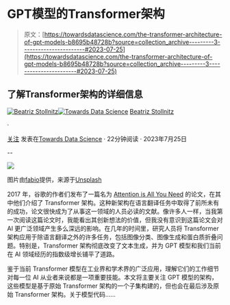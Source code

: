 # GPT模型的Transformer架构

> 原文：[https://towardsdatascience.com/the-transformer-architecture-of-gpt-models-b8695b48728b?source=collection_archive---------3-----------------------#2023-07-25](https://towardsdatascience.com/the-transformer-architecture-of-gpt-models-b8695b48728b?source=collection_archive---------3-----------------------#2023-07-25)

## 了解Transformer架构的详细信息

[](https://medium.com/@bea_684?source=post_page-----b8695b48728b--------------------------------)[![Beatriz Stollnitz](../Images/63a2a7daeca6d93e26b3ac0556c42aa1.png)](https://medium.com/@bea_684?source=post_page-----b8695b48728b--------------------------------)[](https://towardsdatascience.com/?source=post_page-----b8695b48728b--------------------------------)[![Towards Data Science](../Images/a6ff2676ffcc0c7aad8aaf1d79379785.png)](https://towardsdatascience.com/?source=post_page-----b8695b48728b--------------------------------) [Beatriz Stollnitz](https://medium.com/@bea_684?source=post_page-----b8695b48728b--------------------------------)

·

[关注](https://medium.com/m/signin?actionUrl=https%3A%2F%2Fmedium.com%2F_%2Fsubscribe%2Fuser%2F1c8863892480&operation=register&redirect=https%3A%2F%2Ftowardsdatascience.com%2Fthe-transformer-architecture-of-gpt-models-b8695b48728b&user=Beatriz+Stollnitz&userId=1c8863892480&source=post_page-1c8863892480----b8695b48728b---------------------post_header-----------) 发表在[Towards Data Science](https://towardsdatascience.com/?source=post_page-----b8695b48728b--------------------------------) · 22分钟阅读 · 2023年7月25日[](https://medium.com/m/signin?actionUrl=https%3A%2F%2Fmedium.com%2F_%2Fvote%2Ftowards-data-science%2Fb8695b48728b&operation=register&redirect=https%3A%2F%2Ftowardsdatascience.com%2Fthe-transformer-architecture-of-gpt-models-b8695b48728b&user=Beatriz+Stollnitz&userId=1c8863892480&source=-----b8695b48728b---------------------clap_footer-----------)

--

[](https://medium.com/m/signin?actionUrl=https%3A%2F%2Fmedium.com%2F_%2Fbookmark%2Fp%2Fb8695b48728b&operation=register&redirect=https%3A%2F%2Ftowardsdatascience.com%2Fthe-transformer-architecture-of-gpt-models-b8695b48728b&source=-----b8695b48728b---------------------bookmark_footer-----------)![](../Images/b27fc545e177f9112abf27cfac0ceebb.png)

图片由[fabio](https://unsplash.com/@fabioha?utm_source=medium&utm_medium=referral)提供，来源于[Unsplash](https://unsplash.com/?utm_source=medium&utm_medium=referral)

2017 年，谷歌的作者们发布了一篇名为 [Attention is All You Need](https://arxiv.org/abs/1706.03762) 的论文，在其中他们介绍了 Transformer 架构。这种新架构在语言翻译任务中取得了前所未有的成功，论文很快成为了从事这一领域的人员必读的文献。像许多人一样，当我第一次阅读这篇论文时，我能看出其创新想法的价值，但我没有意识到这篇论文会对 AI 更广泛领域产生多么深远的影响。在几年的时间里，研究人员将 Transformer 架构应用于除语言翻译之外的许多任务，包括图像分类、图像生成和蛋白质折叠问题。特别是，Transformer 架构彻底改变了文本生成，并为 GPT 模型和我们当前在 AI 领域经历的指数级增长铺平了道路。

鉴于当前 Transformer 模型在工业界和学术界的广泛应用，理解它们的工作细节对每一位 AI 从业者来说都是一项重要技能。本文将主要关注 GPT 模型的架构，这些模型是基于原始 Transformer 架构的一个子集构建的，但也会在最后涉及原始 Transformer 架构。关于模型代码……
